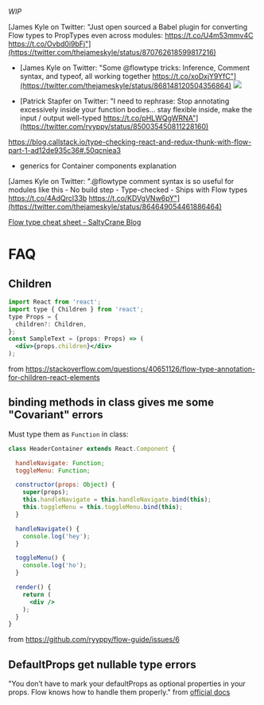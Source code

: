 _WIP_

[James Kyle on Twitter: "Just open sourced a Babel plugin for converting Flow types to PropTypes even across modules: https://t.co/U4m53mmv4C https://t.co/Ovbd0i9bFj"](https://twitter.com/thejameskyle/status/870762618599817216)

- [James Kyle on Twitter: "Some @flowtype tricks: Inference, Comment syntax, and typeof, all working together https://t.co/xoDxjY9YfC"](https://twitter.com/thejameskyle/status/868148120504356864)
![](https://pbs.twimg.com/media/DAxIHJYUwAAyaiM.jpg:large)

- [Patrick Stapfer on Twitter: "I need to rephrase: Stop annotating excessively inside your function bodies... stay flexible inside, make the input / output well-typed https://t.co/pHLWQgWRNA"](https://twitter.com/ryyppy/status/850035450811228160)

https://blog.callstack.io/type-checking-react-and-redux-thunk-with-flow-part-1-ad12de935c36#.50qcniea3
- generics for Container components explanation

[James Kyle on Twitter: ".@flowtype comment syntax is so useful for modules like this - No build step - Type-checked - Ships with Flow types https://t.co/4AdQrcl33b https://t.co/KDVgVNw6pY"](https://twitter.com/thejameskyle/status/864649054461886464)


[Flow type cheat sheet - SaltyCrane Blog](https://www.saltycrane.com/blog/2016/06/flow-type-cheat-sheet/)

# FAQ
## Children
```jsx
import React from 'react';
import type { Children } from 'react';
type Props = {
  children?: Children,
};
const SampleText = (props: Props) => (
  <div>{props.children}</div>
);
```
from https://stackoverflow.com/questions/40651126/flow-type-annotation-for-children-react-elements

## binding methods in class gives me some "Covariant" errors
Must type them as `Function` in class:
```jsx
class HeaderContainer extends React.Component {

  handleNavigate: Function;
  toggleMenu: Function;

  constructor(props: Object) {
    super(props);
    this.handleNavigate = this.handleNavigate.bind(this);
    this.toggleMenu = this.toggleMenu.bind(this);
  }

  handleNavigate() {
    console.log('hey');
  }

  toggleMenu() {
    console.log('ho');
  }

  render() {
    return (
      <div />
    );
  }
}
```
from https://github.com/ryyppy/flow-guide/issues/6

## DefaultProps get nullable type errors
"You don’t have to mark your defaultProps as optional properties in your props. Flow knows how to handle them properly."
from [official docs](https://flow.org/en/docs/frameworks/react/#toc-adding-types-for-react-component-props)
